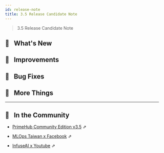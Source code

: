 ```yaml
---
id: release-note
title: 3.5 Release Candidate Note
---
```


> 3.5 Release Candidate Note

## 🌟 &NonBreakingSpace; What's New


## 🚀 &NonBreakingSpace; Improvements



## 🧰 &NonBreakingSpace; Bug Fixes

## 💫 &NonBreakingSpace; More Things


---

## 🎪 &NonBreakingSpace; In the Community

+ [PrimeHub Community Edition v3.5](https://github.com/InfuseAI/primehub/releases) &neArr;

+ [MLOps Taiwan x Facebook](https://www.facebook.com/groups/mlopstw/) &neArr;

+ [InfuseAI x Youtube](https://www.youtube.com/channel/UCbbRUfqKPWfZxZY62Pian-g) &neArr;
